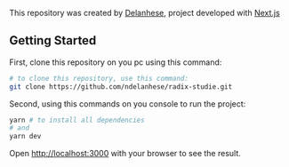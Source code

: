 
This repository was created by [Delanhese](https://github.com/ndelanhese/), project developed with [Next.js](https://nextjs.org/)
## Getting Started

First, clone this repository on you pc using this command:

```bash
# to clone this repository, use this command:
git clone https://github.com/ndelanhese/radix-studie.git
```

Second, using this commands on you console to run the project:
```bash
yarn # to install all dependencies
# and
yarn dev
```

Open [http://localhost:3000](http://localhost:3000) with your browser to see the result.
